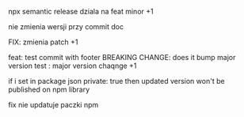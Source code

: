 npx semantic release
dziala na feat minor +1

nie zmienia wersji przy commit doc

FIX: zmienia patch +1

feat: test commit with footer
BREAKING CHANGE: does it bump major version test
: major version chaqnge +1

if i set in package json private: true
then updated version won't be published on npm library

fix nie updatuje paczki npm 
